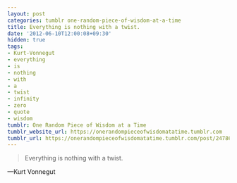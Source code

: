 ```yaml
---
layout: post
categories: tumblr one-random-piece-of-wisdom-at-a-time
title: Everything is nothing with a twist.
date: '2012-06-10T12:00:08+09:30'
hidden: true
tags:
- Kurt-Vonnegut
- everything
- is
- nothing
- with
- a
- twist
- infinity
- zero
- quote
- wisdom
tumblr: One Random Piece of Wisdom at a Time
tumblr_website_url: https://onerandompieceofwisdomatatime.tumblr.com
tumblr_url: https://onerandompieceofwisdomatatime.tumblr.com/post/24786621436/everything-is-nothing-with-a-twist
---
```

> Everything is nothing with a twist.

—Kurt Vonnegut
